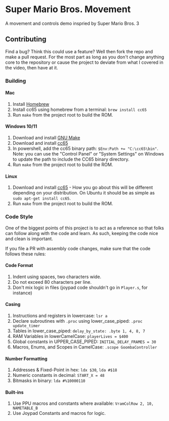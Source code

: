 # Super Mario Bros. Movement
A movement and controls demo inspried by Super Mario Bros. 3

## Contributing
Find a bug? Think this could use a feature? Well then fork the repo and make a
pull request. For the most part as long as you don't change anything core to the
repository or cause the project to deviate from what I covered in the video,
then have at it.

### Building

#### Mac
1. Install [Homebrew](https://brew.sh/)
2. Install cc65 using homebrew from a terminal: `brew install cc65`
3. Run `make` from the project root to build the ROM.

#### Windows 10/11
1. Download and install [GNU Make](https://gnuwin32.sourceforge.net/packages/make.htm)
2. Download and install [cc65](https://cc65.github.io/)
3. In powershell, add the cc65 binary path: `$Env:Path += "C:\cc65\bin"`. Note:
   you can use the "Control Panel" or "System Settings" on Windows to update the
   path to include the CC65 binary directory.
4. Run `make` from the project root to build the ROM.

#### Linux
1. Download and install [cc65](https://cc65.github.io/) - How you go about this
   will be different depending on your distribution. On Ubuntu it should be as
   simple as `sudo apt-get install cc65`.
2. Run `make` from the project root to build the ROM.

### Code Style
One of the biggest points of this project is to act as a reference so that folks
can follow along with the code and learn. As such, keeping the code nice and
clean is important.

If you file a PR with assembly code changes, make sure that the code follows
these rules:

#### Code Format
1. Indent using spaces, two characters wide.
2. Do not exceed 80 characters per line.
3. Don't mix logic in files (joypad code shouldn't go in `Player.s`, for
   instance)

#### Casing
1. Instructions and registers in lowercase: `lsr a`
2. Declare subroutines with `.proc` using lower_case_piped: `.proc update_timer`
3. Tables in lower_case_piped: `delay_by_state: .byte 1, 4, 8, 7`
4. RAM Variables in lowerCamelCase: `playerLives = $400`
5. Global constants in UPPER_CASE_PIPED: `INITIAL_DELAY_FRAMES = 30`
6. Macros, Enums, and Scopes in CamelCase: `.scope GoombaController`

#### Number Formatting
1. Addresses & Fixed-Point in hex: `ldx $30`, `lda #$18`
2. Numeric constants in decimal: `START_X = 48`
3. Bitmasks in binary: `lda #%10000110`

#### Built-ins
1. Use PPU macros and constants where available: `VramColRow 2, 10, NAMETABLE_B`
2. Use Joypad Constants and macros for logic.
